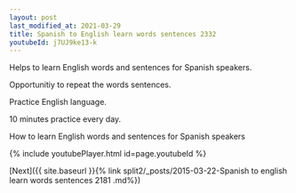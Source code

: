 ```yaml
---
layout: post
last_modified_at: 2021-03-29
title: Spanish to English learn words sentences 2332 
youtubeId: j7UJ9ke13-k
---
```

 
 
Helps to learn English words and sentences for Spanish speakers.

Opportunitiy to repeat the words sentences. 

Practice English language. 
 
10 minutes practice every day. 
 
How to learn English words and sentences for Spanish speakers 
 
{% include youtubePlayer.html id=page.youtubeId %}
 
 
[Next]({{ site.baseurl }}{% link  split2/_posts/2015-03-22-Spanish to english learn words sentences 2181 .md%})
 
